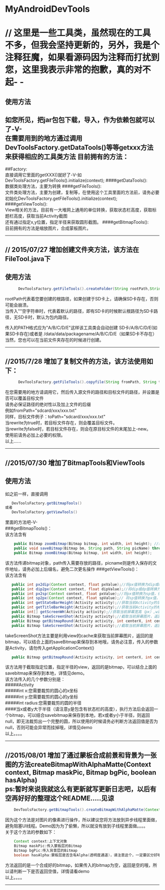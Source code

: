 # MyAndroidDevTools
// 这里是一些工具类，虽然现在的工具不多，但我会坚持更新的，另外，我是个注释狂魔，如果看源码因为注释而打扰到您，这里我表示非常的抱歉，真的对不起- -
=====
使用方法
----
   如您所见，把jar包包下载，导入，作为依赖包就可以了-V-<br>
   在需要用到的地方通过调用DevToolsFactory.getDataTools()等等getxxx方法来获得相应的工具类方法
目前拥有的方法：
---
##Factory:<br>
   直接调用它里面的getXXX()就好了-V-如 DevToolsFactory.getFileTools().initialize(context);
####getDataTools():<br> 
   数据类处理方法，主要为转换
####getFileTools():<br>
   文件类处理方法，主要为创建，复制等，在使用这个工具里面的方法前，请务必要初始化DevToolsFactory.getFileTools().initialize(context);<br>
####getViewTools():<br>
   View相关的方法，目前有一大堆网上通用的单位转换，获取状态栏高度，获取标题栏高度，获取当前Activity截图<br>还有通过指定x,y位置，指定半径来获取圆形截图。
####getBitmapTools():<br>
   目前拥有的方法是缩放图片，合成蒙板图片。<br>
 
 ---
// 2015/07/27 增加创建文件夹方法，该方法在FileTool.java下
---
  使用方法
  ---
```java      
      DevToolsFactory.getFileTools().createFolder(String rootPath,String PATH)
```      
rootPath代表着您要创建的根路径，如果创建于SD卡上，请确保SD卡存在，否则可能会崩溃。<br>
当传入""空字符串时，代表着默认的路径，即有SD卡的时候默认根路径为SD卡路径，无SD卡时，默认为包内路径。<br>

传入的PATH格式应为"A/B/C/D/E"这样该工具类会自动创建 SD卡/A/B/C/D/E(如果SD卡存在)或者是 /data/data/packagename/A/B/C/D/E（如果SD卡不存在）
当然，您也可以在当前文件夹存在的时候进行创建。
 
 ---
//2015/7/28 增加了复制文件的方法，该方法使用如下：<br>
---
```java
      DevToolsFactory.getFileTools().copyfile(String fromPath, String toPath, Boolean rewrite)
```
在您需要用的地方请调用它，然后传入源文件的路径和目标文件的路径，并设置是否可以覆盖目标文件<br>
请务必保证路径的绝对性以及加上文件的后缀<br>
例如fromPath="sdcard/xxx/xxx.txt"<br>
同样，目标文件例子：toPath="sdcard/xxx/xxx.txt"<br>
当rewrite为true时，若目标文件存在，则会覆盖目标文件。<br>
当rewrite为false时，若目标文件存在，则会在原目标文件的末尾加上-new。<br>
使用前请务必加上必要的权限。<br>
以上......
<br>
 
 ---
//2015/07/30 增加了BitmapTools和ViewTools<br>
------
使用方法
---
如之前一样，直接调用<br>
```java
   DevToolsFactory.getBitmapTools()
或者
   DevToolsFactory.getViewTools()
```
里面的方法吧-V- <br>
###getBitmapTools()：<br>
该方法含有
```java
	public Bitmap zoomBitmap(Bitmap bitmap, int width, int height); //缩放bitmap
	public void saveBitmap(Bitmap bm, String path, String picName) throws IOException;//保存bit到本地（jpg）
	public Bitmap zoomBitmap(Bitmap bitmap, int width, int height); 
```
该方法传递bitmap对象，path传入需要存放的路径，picname则是传入保存的文件地址，请务必加上后缀名，避免二次更名操作
###getViewTools()：<br>
该方法含有
```java
   public int px2dip(Context context, float pxValue);//将px值转换为dip或dp值，保证尺寸大小不变
   public int dip2px(Context context, float dipValue);//将dip或dp值转换为px值，保证尺寸大小不变
   public int px2sp(Context context, float pxValue);//将px值转换为sp值，保证文字大小不变
   public int sp2px(Context context, float spValue);// 将sp值转换为px值，保证文字大小不变
   public int getStateBarHeight(Activity activity);//获取当前Activity的状态栏高度
   public int getTitleBarHeight(Activity activity);//获取当前Activity的标题栏高度
   public int[] getScreenWH(Activity activity);//获取当前屏幕宽高（px）,width=int[0],height=int[1]
   public Bitmap takeScreenShot(Activity activity);//截取当前屏幕图片，返回Bitmap
   public Bitmap getBitmapRound(Activity activity, int centerX, int centerY, int radius);//截取以x,y为中心，半径为radius的圆形图片
   public Bitmap takeScreenShot(Activity activity);//截取当前屏幕图片，返回Bitmap
```
takeScreenShot方法主要是利用view的cache来获取当前屏幕图片，返回的是bitmap，可以结合上面的saveBitmap来保存到本地哦，请务必注意，传入的参数是Activity，请勿传入getApplicationContext()<br>
```java
   public Bitmap getBitmapRound(Activity activity, int centerX, int centerY, int radius);//截取以x,y为中心，半径为radius的圆形图片
```
该方法用于截取指定位置，指定半径的view，返回的是bitmap，可以结合上面的savebitmap来保存到本地，详情见demo。<br>
该方法传入的几个参数分别是：<br>
#####Activity<br>
#####int x:您需要裁剪的圆心的x坐标<br>
#####int y:您需要裁剪的圆心的y坐标<br>
#####int radius:您需要裁剪的圆的半径<br>
####当x或者y大于半径（请注意y是包含有状态栏的高度），执行方法后会返回一个bitmap，可以结合savebitmap来保存到本地，若x或者y小于半径，则返回null，即无法裁剪出一个完整的圆，所以使用的时候请务必判断方法返回值是否为null，否则可能会异常而挂掉哦，详情见demo<br>
   以上。。。。<br>
    
   ---
//2015/08/01 增加了通过蒙板合成前景和背景为一张图的方法createBitmapWithAlphaMatte(Context context, Bitmap maskPic, Bitmap bgPic, boolean hasAlpha)<br>
ps:暂时来说我就这么有更新就写更新日志吧，以后有空再好好的整理这个README.....见谅
------
```java
    DevToolsFactory.getBitmapTools().createBitmapWithAlphaMatte(Context context, Bitmap maskPic, Bitmap bgPic, boolean hasAlpha)
```
因为这个方法是对图片的像素进行操作，所以建议您将方法放到异步线程里面做，避免阻塞UI线程。Demo因为为了偷懒，所以就没有放到子线程里面做。。。。<br>
关于这个方法的参数如下：<br>
```java
    Context context:上下文对象
    Bitmap maskPic:传入蒙板层的Bitmap
    Bitmap bgPic:传入背景层的Bitmap
    boolean hasAlpha:蒙板层是否含有Alpha(透明度通道)，请注意这个，一定要区分好哦，一般而言，jpg不含alpha通道的，所以对于jpg请选择false，对于png，请注意看是否有alpha通道，辨别很简单，请右键您的图片，查看属性是否>24深度，因为ARGB=4*8=32位，而RGB=3*8=24位，所以请看准是否含有alpha通道哦
```
方法返回的是一个合成好的bitmap，如果传入的bitmap为空，返回是空的哦，所以请判断一下是否返回空值，详情请看demo<br>
以上。。。。
 
---

